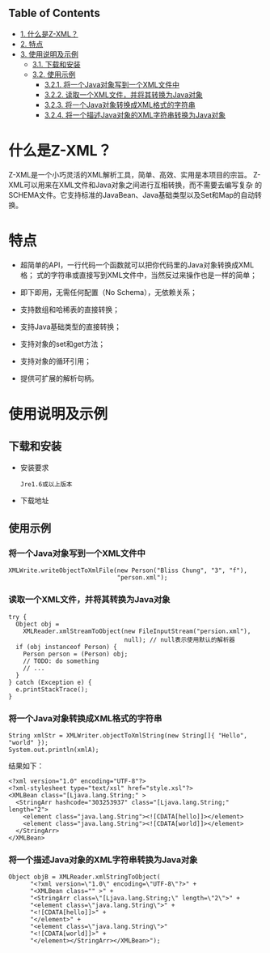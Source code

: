 <div id="table-of-contents">
<h2>Table of Contents</h2>
<div id="text-table-of-contents">
<ul>
<li><a href="#sec-1">1. 什么是Z-XML？</a></li>
<li><a href="#sec-2">2. 特点</a></li>
<li><a href="#sec-3">3. 使用说明及示例</a>
<ul>
<li><a href="#sec-3-1">3.1. 下载和安装</a></li>
<li><a href="#sec-3-2">3.2. 使用示例</a>
<ul>
<li><a href="#sec-3-2-1">3.2.1. 将一个Java对象写到一个XML文件中</a></li>
<li><a href="#sec-3-2-2">3.2.2. 读取一个XML文件，并将其转换为Java对象</a></li>
<li><a href="#sec-3-2-3">3.2.3. 将一个Java对象转换成XML格式的字符串</a></li>
<li><a href="#sec-3-2-4">3.2.4. 将一个描述Java对象的XML字符串转换为Java对象</a></li>
</ul>
</li>
</ul>
</li>
</ul>
</div>
</div>

# 什么是Z-XML？

Z-XML是一个小巧灵活的XML解析工具，简单、高效、实用是本项目的宗旨。
Z-XML可以用来在XML文件和Java对象之间进行互相转换，而不需要去编写复杂
的SCHEMA文件。它支持标准的JavaBean、Java基础类型以及Set和Map的自动转
换。

# 特点

-   超简单的API，一行代码一个函数就可以把你代码里的Java对象转换成XML格；
    式的字符串或直接写到XML文件中，当然反过来操作也是一样的简单；

-   即下即用，无需任何配置（No Schema），无依赖关系；

-   支持数组和哈稀表的直接转换；

-   支持Java基础类型的直接转换；

-   支持对象的set和get方法；

-   支持对象的循环引用；

-   提供可扩展的解析句柄。

# 使用说明及示例

## 下载和安装

-   安装要求
    
        Jre1.6或以上版本

-   下载地址

## 使用示例

### 将一个Java对象写到一个XML文件中

    XMLWrite.writeObjectToXmlFile(new Person("Bliss Chung", "3", "f"),
                                  "person.xml");

### 读取一个XML文件，并将其转换为Java对象

    try {
      Object obj =
        XMLReader.xmlStreamToObject(new FileInputStream("persion.xml"),
                                    null); // null表示使用默认的解析器
      if (obj instanceof Person) {
        Person person = (Person) obj;
        // TODO: do something
        // ...
      }
    } catch (Exception e) {
      e.printStackTrace();
    }

### 将一个Java对象转换成XML格式的字符串

    String xmlStr = XMLWriter.objectToXmlString(new String[]{ "Hello", "world" });
    System.out.println(xmlA);

结果如下：

    <?xml version="1.0" encoding="UTF-8"?>
    <?xml-stylesheet type="text/xsl" href="style.xsl"?>
    <XMLBean class="[Ljava.lang.String;" >
      <StringArr hashcode="303253937" class="[Ljava.lang.String;" length="2">
        <element class="java.lang.String"><![CDATA[hello]]></element>
        <element class="java.lang.String"><![CDATA[world]]></element>
      </StringArr>
    </XMLBean>

### 将一个描述Java对象的XML字符串转换为Java对象

    Object objB = XMLReader.xmlStringToObject(
          "<?xml version=\"1.0\" encoding=\"UTF-8\"?>" +
          "<XMLBean class="" >" +
          "<StringArr class=\"[Ljava.lang.String;\" length=\"2\">" +
          "<element class=\"java.lang.String\">" +
          "<![CDATA[hello]]>" +
          "</element>" +
          "<element class=\"java.lang.String\">"
          "<![CDATA[world]]>" +
          "</element></StringArr></XMLBean>");
